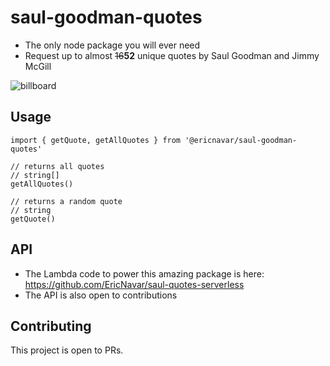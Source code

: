 # saul-goodman-quotes

- The only node package you will ever need
- Request up to almost ~~16~~**52** unique quotes by Saul Goodman and Jimmy McGill

![billboard](https://user-images.githubusercontent.com/32403644/200190190-cbbd4f4a-6d43-40fd-883d-e98582b648fe.png)


## Usage

```
import { getQuote, getAllQuotes } from '@ericnavar/saul-goodman-quotes'

// returns all quotes 
// string[]
getAllQuotes()

// returns a random quote
// string
getQuote()

```

## API
- The Lambda code to power this amazing package is here: https://github.com/EricNavar/saul-quotes-serverless
- The API is also open to contributions

## Contributing

This project is open to PRs.
